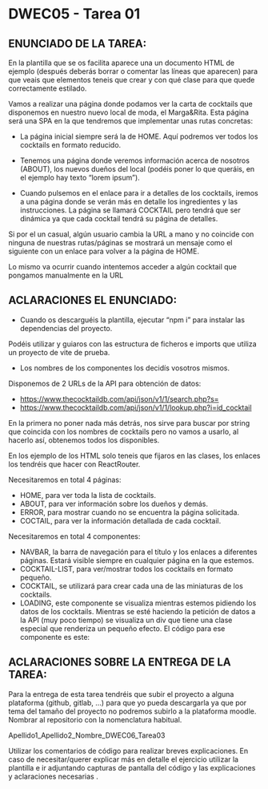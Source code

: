 # DWEC05 - Tarea 01

## ENUNCIADO DE LA TAREA:

En la plantilla que se os facilita aparece una un documento HTML de ejemplo (después deberás borrar o comentar las líneas que aparecen) para que veais que elementos teneis que crear y con qué clase para que quede correctamente estilado.

Vamos a realizar una página donde podamos ver la carta de cocktails que disponemos en nuestro nuevo local de moda, el Marga&Rita. Esta página será una SPA en la que tendremos que implementar unas rutas concretas:

- La página inicial siempre será la de HOME. Aquí podremos ver todos los cocktails en formato reducido.

- Tenemos una página donde veremos información acerca de nosotros (ABOUT), los nuevos dueños del local (podéis poner lo que queráis, en el ejemplo hay texto “lorem ipsum”).

- Cuando pulsemos en el enlace para ir a detalles de los cocktails, iremos a una página donde se verán más en detalle los ingredientes y las instrucciones. La página se llamará COCKTAIL pero tendrá que ser dinámica ya que cada cocktail tendrá su página de detalles.

Si por el un casual, algún usuario cambia la URL a mano y no coincide con ninguna de nuestras rutas/páginas se mostrará un mensaje como el siguiente con un enlace para volver a la página de HOME.

Lo mismo va ocurrir cuando intentemos acceder a algún cocktail que pongamos manualmente en la URL

## ACLARACIONES EL ENUNCIADO:

- Cuando os descarguéis la plantilla, ejecutar “npm i” para instalar las dependencias del proyecto.

Podéis utilizar y guiaros con las estructura de ficheros e imports que utiliza un proyecto de vite de prueba.

- Los nombres de los componentes los decidís vosotros mismos.

Disponemos de 2 URLs de la API para obtención de datos:

- https://www.thecocktaildb.com/api/json/v1/1/search.php?s=
- https://www.thecocktaildb.com/api/json/v1/1/lookup.php?i=id_cocktail

En la primera no poner nada más detrás, nos sirve para buscar por string que coincida con los nombres de cocktails pero no vamos a usarlo, al hacerlo así, obtenemos todos los disponibles.

En los ejemplo de los HTML solo teneis que fijaros en las clases, los enlaces los tendréis que hacer con ReactRouter.

Necesitaremos en total 4 páginas:

- HOME, para ver toda la lista de cocktails.
- ABOUT, para ver información sobre los dueños y demás.
- ERROR, para mostrar cuando no se encuentra la página solicitada.
- COCTAIL, para ver la información detallada de cada cocktail.

Necesitaremos en total 4 componentes:

- NAVBAR, la barra de navegación para el título y los enlaces a diferentes páginas. Estará visible siempre en cualquier página en la que estemos.
- COCKTAIL-LIST, para ver/mostrar todos los cocktails en formato pequeño.
- COCKTAIL, se utilizará para crear cada una de las miniaturas de los cocktails.
- LOADING, este componente se visualiza mientras estemos pidiendo los datos de los cocktails. Mientras se esté haciendo la petición de datos a la API (muy poco tiempo) se visualiza un div que tiene una clase especial que renderiza un pequeño efecto. El código para ese componente es este:

## ACLARACIONES SOBRE LA ENTREGA DE LA TAREA:

Para la entrega de esta tarea tendréis que subir el proyecto a alguna plataforma (github, gitlab, …) para que yo pueda descargarla ya que por tema del tamaño del proyecto no podremos subirlo a la plataforma moodle. Nombrar al repositorio con la nomenclatura habitual.

Apellido1_Apellido2_Nombre_DWEC06_Tarea03

Utilizar los comentarios de código para realizar breves explicaciones. En caso de necesitar/querer explicar más en detalle el ejercicio utilizar la plantilla e ir adjuntando capturas de pantalla del código y las explicaciones y aclaraciones necesarias .
